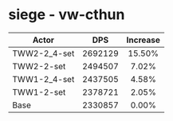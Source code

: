 # siege - vw-cthun
| Actor | DPS | Increase |
|---|:---:|:---:|
|TWW2-2_4-set|2692129|15.50%|
|TWW2-2-set|2494507|7.02%|
|TWW1-2_4-set|2437505|4.58%|
|TWW1-2-set|2378721|2.05%|
|Base|2330857|0.00%|
